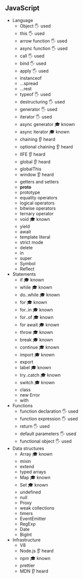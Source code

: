 ## JavaScript

- Language
  - Object 🖐️ used
  - this 🖐️ used
  - arrow function 🖐️ used
  - async function 🖐️ used
  - call 🖐️ used
  - bind 🖐️ used
  - apply 🖐️ used
  - instanceof
  - ...spread
  - ...rest
  - typeof 🖐️ used
  - destructuring 🖐️ used
  - generator 🖐️ used
  - iterator 🖐️ used
  - async generator 🎓 known
  - async iterator 🎓 known
  - chaining 👂 heard
  - optional chaining 👂 heard
  - IIFE 👂 heard
  - global 👂 heard
  - globalThis
  - window 👂 heard
  - getters and setters
  - __proto__
  - prototype
  - equality operators
  - logical operators
  - bitwise operators
  - ternary operator
  - void 🎓 known
  - yield
  - await
  - template literal
  - strict mode
  - delete
  - in
  - super
  - Symbol
  - Reflect
- Statements
  - if 🎓 known
  - while 🎓 known
  - do..while 🎓 known
  - for 🎓 known
  - for..in 🎓 known
  - for..of 🎓 known
  - for await 🎓 known
  - throw 🎓 known
  - break 🎓 known
  - continue 🎓 known
  - import 🎓 known
  - export  
  - label 🎓 known
  - try..catch 🎓 known
  - switch 🎓 known
  - class
  - new Error
  - with
- Functions
  - function declaration 🖐️ used
  - function expression 🖐️ used
  - return 🖐️ used
  - default parameters 🖐️ used
  - functional object 🖐️ used
- Data structures
  - Array 🎓 known
  - mixin
  - extend
  - typed arrays
  - Map 🎓 known
  - Set 🎓 known
  - undefined
  - null
  - Proxy
  - weak collections
  - timers
  - EventEmitter
  - RegExp
  - Date
  - BigInt
- Infrastructure
  - V8
  - Node.js 👂 heard
  - npm 🎓 known
  - prettier
  - MDN 👂 heard
